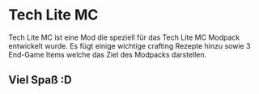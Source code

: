 # Tech Lite MC

Tech Lite MC ist eine Mod die speziell für das 
Tech Lite MC Modpack entwickelt wurde. Es fügt einige wichtige crafting Rezepte hinzu sowie 3 End-Game Items welche das Ziel des Modpacks darstellen.

## Viel Spaß :D